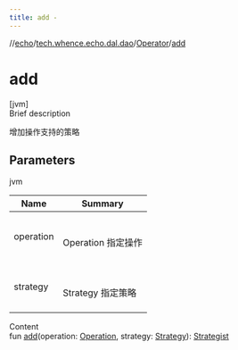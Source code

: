 ```yaml
---
title: add -
---
```

//[echo](../../index.md)/[tech.whence.echo.dal.dao](../index.md)/[Operator](index.md)/[add](add.md)



# add  
[jvm]  
Brief description  


增加操作支持的策略



## Parameters  
  
jvm  
  
|  Name|  Summary| 
|---|---|
| operation| <br><br>Operation 指定操作<br><br>
| strategy| <br><br>Strategy 指定策略<br><br>
  
  
Content  
fun [add](add.md)(operation: [Operation](../-operation/index.md), strategy: [Strategy](../../tech.whence.echo.strategy/-strategy/index.md)): [Strategist](../../tech.whence.echo.strategy/-strategist/index.md)  




